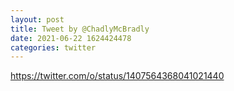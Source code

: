 ```yaml
--- 
layout: post 
title: Tweet by @ChadlyMcBradly 
date: 2021-06-22 1624424478 
categories: twitter 
--- 
```

https://twitter.com/o/status/1407564368041021440